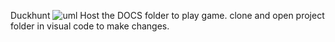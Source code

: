 Duckhunt
![uml](http://i.imgur.com/2ZdvfB9.png)
Host the DOCS folder to play game.
clone and open project folder in visual code to make changes.
